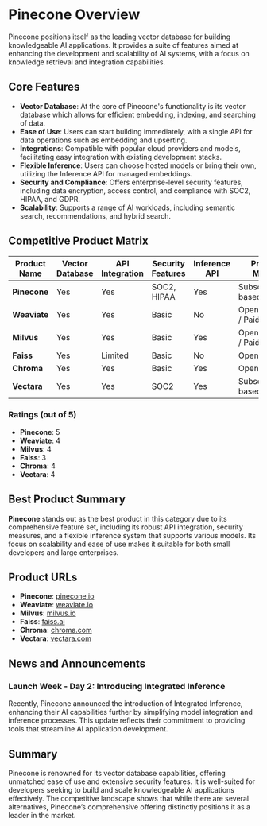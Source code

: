 # Pinecone Overview

Pinecone positions itself as the leading vector database for building knowledgeable AI applications. It provides a suite of features aimed at enhancing the development and scalability of AI systems, with a focus on knowledge retrieval and integration capabilities.

## Core Features

- **Vector Database**: At the core of Pinecone's functionality is its vector database which allows for efficient embedding, indexing, and searching of data.
- **Ease of Use**: Users can start building immediately, with a single API for data operations such as embedding and upserting.
- **Integrations**: Compatible with popular cloud providers and models, facilitating easy integration with existing development stacks.
- **Flexible Inference**: Users can choose hosted models or bring their own, utilizing the Inference API for managed embeddings.
- **Security and Compliance**: Offers enterprise-level security features, including data encryption, access control, and compliance with SOC2, HIPAA, and GDPR.
- **Scalability**: Supports a range of AI workloads, including semantic search, recommendations, and hybrid search.

## Competitive Product Matrix

| Product Name           | Vector Database | API Integration | Security Features | Inference API | Pricing Model       |
|------------------------|------------------|------------------|-------------------|----------------|----------------------|
| **Pinecone**           | Yes              | Yes              | SOC2, HIPAA       | Yes            | Subscription-based    |
| **Weaviate**           | Yes              | Yes              | Basic             | No             | Open-source / Paid    |
| **Milvus**             | Yes              | Yes              | Basic             | Yes            | Open-source / Paid    |
| **Faiss**              | Yes              | Limited          | Basic             | No             | Open-source          |
| **Chroma**             | Yes              | Yes              | Basic             | Yes            | Open-source          |
| **Vectara**            | Yes              | Yes              | SOC2              | Yes            | Subscription-based    |

### Ratings (out of 5)

- **Pinecone**: 5
- **Weaviate**: 4
- **Milvus**: 4
- **Faiss**: 3
- **Chroma**: 4
- **Vectara**: 4

## Best Product Summary

**Pinecone** stands out as the best product in this category due to its comprehensive feature set, including its robust API integration, security measures, and a flexible inference system that supports various models. Its focus on scalability and ease of use makes it suitable for both small developers and large enterprises.

## Product URLs

- **Pinecone**: [pinecone.io](https://www.pinecone.io)
- **Weaviate**: [weaviate.io](https://weaviate.io)
- **Milvus**: [milvus.io](https://milvus.io)
- **Faiss**: [faiss.ai](https://faiss.ai)
- **Chroma**: [chroma.com](https://chroma.com)
- **Vectara**: [vectara.com](https://vectara.com)

## News and Announcements

### Launch Week - Day 2: Introducing Integrated Inference

Recently, Pinecone announced the introduction of Integrated Inference, enhancing their AI capabilities further by simplifying model integration and inference processes. This update reflects their commitment to providing tools that streamline AI application development.

## Summary

Pinecone is renowned for its vector database capabilities, offering unmatched ease of use and extensive security features. It is well-suited for developers seeking to build and scale knowledgeable AI applications effectively. The competitive landscape shows that while there are several alternatives, Pinecone’s comprehensive offering distinctly positions it as a leader in the market.